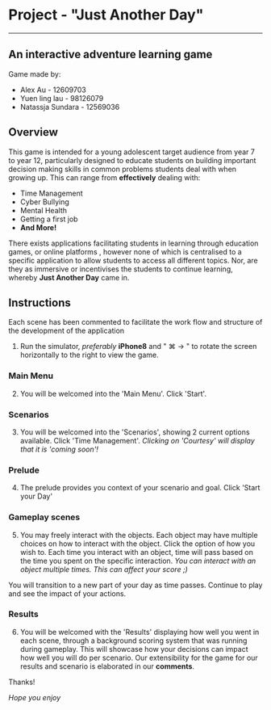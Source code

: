 # Project - "Just Another Day"
______________________________________________________________________________________________________________________________

## An interactive adventure learning game 

Game made by:
- Alex Au - 12609703
- Yuen ling lau - 98126079
- Natassja Sundara - 12569036

## Overview
This game is intended for a young adolescent target audience from year 7 to year 12, particularly designed to educate students on building important decision making skills in common problems students deal with when growing up. This can range from **effectively** dealing with:

- Time Management
- Cyber Bullying
- Mental Health
- Getting a first job
- **And More!**

There exists applications facilitating students in learning through education games, or online platforms , however none of which is centralised to a specific application to allow students to access all different topics. Nor, are they as immersive or incentivises the students to continue learning, whereby **Just Another Day** came in.

## Instructions ##
Each scene has been commented to facilitate the work flow and structure of the development of the application

1. Run the simulator, *preferably* **iPhone8** and " ⌘ → " to rotate the screen horizontally to the right to view the game.

### Main Menu ###
2. You will be welcomed into the 'Main Menu'. Click 'Start'.

### Scenarios ###
3. You will be welcomed into the 'Scenarios', showing 2 current options available. Click 'Time Management'.
*Clicking on 'Courtesy' will display that it is 'coming soon'!*

### Prelude ###
4. The prelude provides you context of your scenario and goal. Click 'Start your Day'

### Gameplay scenes ###
5. You may freely interact with the objects. Each object may have multiple choices on how to interact with the object. Click the option of how you wish to. 
Each time you interact with an object, time will pass based on the time you spent on the specific interaction.
*You can interact with an object multiple times. This can affect your score ;)*

You will transition to a new part of your day as time passes. Continue to play and see the impact of your actions.

### Results ### 
6. You will be welcomed with the 'Results' displaying how well you went in each scene, through a background scoring system that was running during gameplay. This will showcase how your decisions can impact how well you will do per scenario. Our extensibility for the game for our results and scenario is elaborated in our **comments**.

Thanks!

*Hope you enjoy*
